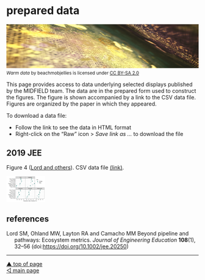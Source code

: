 prepared data
================

![](../resources/data-image-rev.png) <small> <br> <i>Warm data</i> by
beachmobjellies is licensed under
<a href="https://creativecommons.org/licenses/by-sa/2.0/legalcode">CC
BY-SA 2.0</a> <br> </small>

This page provides access to data underlying selected displays published
by the MIDFIELD team. The data are in the prepared form used to
construct the figures. The figure is shown accompanied by a link to the
CSV data file. Figures are organized by the paper in which they
appeared.

To download a data file:

-   Follow the link to see the data in HTML format
-   Right-click on the “Raw” icon &gt; *Save link as …* to download the
    file

## 2019 JEE

Figure 4 ([Lord and others](#ref-Lord+Ohland+Layton+Camacho:2019)). CSV
data file [(link)](../data/2019-jee-figure-4-data.csv).

<img src="../resources/fig004-grad-rate.png" width="20%"/>
<!-- <small><br>&#169; 2019 Journal of Engineering Education.  -->
<!-- <br></small> -->

## references

<div id="refs" class="references csl-bib-body hanging-indent">

<div id="ref-Lord+Ohland+Layton+Camacho:2019" class="csl-entry">

Lord SM, Ohland MW, Layton RA and Camacho MM <span class="nocase">Beyond
pipeline and pathways: Ecosystem metrics</span>. *Journal of Engineering
Education* **108**(1), 32–56 (doi:<https://doi.org/10.1002/jee.20250>)

</div>

</div>

------------------------------------------------------------------------

<a href="#top">▲ top of page</a>  
[◁ main page](../README.md)

